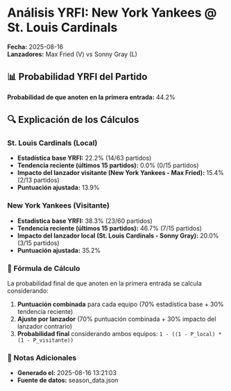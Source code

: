 # Análisis YRFI: New York Yankees @ St. Louis Cardinals

**Fecha:** 2025-08-16  
**Lanzadores:** Max Fried (V) vs Sonny Gray (L)

## 📊 Probabilidad YRFI del Partido

**Probabilidad de que anoten en la primera entrada:** 44.2%

## 🔍 Explicación de los Cálculos

### St. Louis Cardinals (Local)
- **Estadística base YRFI:** 22.2% (14/63 partidos)
- **Tendencia reciente (últimos 15 partidos):** 0.0% (0/15 partidos)
- **Impacto del lanzador visitante (New York Yankees - Max Fried):** 15.4% (2/13 partidos)
- **Puntuación ajustada:** 13.9%

### New York Yankees (Visitante)
- **Estadística base YRFI:** 38.3% (23/60 partidos)
- **Tendencia reciente (últimos 15 partidos):** 46.7% (7/15 partidos)
- **Impacto del lanzador local (St. Louis Cardinals - Sonny Gray):** 20.0% (3/15 partidos)
- **Puntuación ajustada:** 35.2%

### 📝 Fórmula de Cálculo

La probabilidad final de que anoten en la primera entrada se calcula considerando:
1. **Puntuación combinada** para cada equipo (70% estadística base + 30% tendencia reciente)
2. **Ajuste por lanzador** (70% puntuación combinada + 30% impacto del lanzador contrario)
3. **Probabilidad final** considerando ambos equipos: `1 - ((1 - P_local) * (1 - P_visitante))`

### 📌 Notas Adicionales

- **Generado el:** 2025-08-16 13:21:03
- **Fuente de datos:** season_data.json
